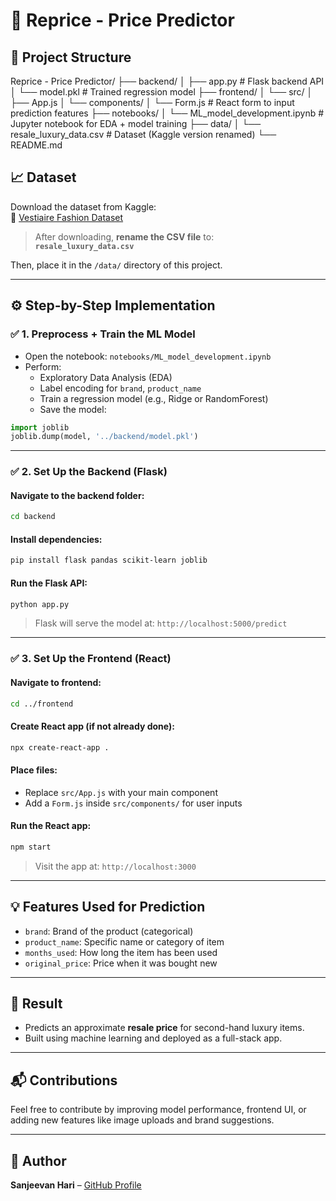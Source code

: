 
# 👜 Reprice - Price Predictor

## 📂 Project Structure
Reprice - Price Predictor/
├── backend/
│   ├── app.py              # Flask backend API
│   └── model.pkl           # Trained regression model
├── frontend/
│   └── src/
│       ├── App.js
│       └── components/
│           └── Form.js     # React form to input prediction features
├── notebooks/
│   └── ML_model_development.ipynb  # Jupyter notebook for EDA + model training
├── data/
│   └── resale_luxury_data.csv      # Dataset (Kaggle version renamed)
└── README.md

## 📈 Dataset

Download the dataset from Kaggle:  
🔗 [Vestiaire Fashion Dataset](https://www.kaggle.com/datasets/justinpakzad/vestiaire-fashion-dataset)

> After downloading, **rename the CSV file** to:  
**`resale_luxury_data.csv`**

Then, place it in the `/data/` directory of this project.

---

## ⚙️ Step-by-Step Implementation

### ✅ 1. Preprocess + Train the ML Model

- Open the notebook: `notebooks/ML_model_development.ipynb`
- Perform:
  - Exploratory Data Analysis (EDA)
  - Label encoding for `brand`, `product_name`
  - Train a regression model (e.g., Ridge or RandomForest)
  - Save the model:

```python
import joblib
joblib.dump(model, '../backend/model.pkl')
```

---

### ✅ 2. Set Up the Backend (Flask)

#### Navigate to the backend folder:

```bash
cd backend
```

#### Install dependencies:

```bash
pip install flask pandas scikit-learn joblib
```

#### Run the Flask API:

```bash
python app.py
```

> Flask will serve the model at: `http://localhost:5000/predict`

---

### ✅ 3. Set Up the Frontend (React)

#### Navigate to frontend:

```bash
cd ../frontend
```

#### Create React app (if not already done):

```bash
npx create-react-app .
```

#### Place files:

- Replace `src/App.js` with your main component
- Add a `Form.js` inside `src/components/` for user inputs

#### Run the React app:

```bash
npm start
```

> Visit the app at: `http://localhost:3000`

---

## 💡 Features Used for Prediction

- `brand`: Brand of the product (categorical)
- `product_name`: Specific name or category of item
- `months_used`: How long the item has been used
- `original_price`: Price when it was bought new

---

## 🚀 Result

- Predicts an approximate **resale price** for second-hand luxury items.
- Built using machine learning and deployed as a full-stack app.

---

## 📬 Contributions

Feel free to contribute by improving model performance, frontend UI, or adding new features like image uploads and brand suggestions.

---

## 🧠 Author

**Sanjeevan Hari** – [GitHub Profile](https://github.com/sierrahotel777)
```
